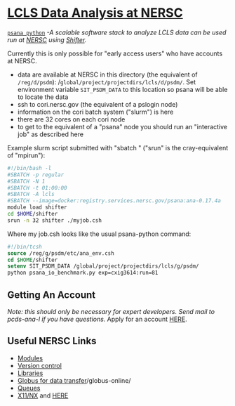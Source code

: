 [LCLS Data Analysis at NERSC](https://confluence.slac.stanford.edu/display/PCDS/Running+at+NERSC)
===

[`psana python`](https://confluence.slac.stanford.edu/display/PSDM/LCLS+Data+Analysis) *-A scalable software stack to analyze LCLS data can be used run at [NERSC](www.nersc.gov) using [Shifter](https://github.com/NERSC/shifter).*

Currently this is only possible for "early access users" who have accounts at NERSC.

  - data are available at NERSC in this directory (the equivalent of `/reg/d/psdm`): /`global/project/projectdirs/lcls/d/psdm/`.  Set environment variable `SIT_PSDM_DATA` to this location so psana will be able to locate the data
  - ssh to cori.nersc.gov (the equivalent of a pslogin node)
  - information on the cori batch system ("slurm") is here
  - there are 32 cores on each cori node
  - to get to the equivalent of a "psana" node you should run an "interactive job" as described here

Example slurm script submitted with "sbatch <scriptname>" ("srun" is the cray-equivalent of "mpirun"):
```sh
#!/bin/bash -l
#SBATCH -p regular
#SBATCH -N 1
#SBATCH -t 01:00:00
#SBATCH -A lcls
#SBATCH --image=docker:registry.services.nersc.gov/psana:ana-0.17.4a
module load shifter
cd $HOME/shifter
srun -n 32 shifter ./myjob.csh
```

Where my job.csh looks like the usual psana-python command:

```tcsh
#!/bin/tcsh
source /reg/g/psdm/etc/ana_env.csh
cd $HOME/shifter
setenv SIT_PSDM_DATA /global/project/projectdirs/lcls/g/psdm/
python psana_io_benchmark.py exp=cxig3614:run=81
```

Getting An Account
---
*Note: this should only be necessary for expert developers.  Send mail to pcds-ana-l if you have questions.*
Apply for an account [HERE](http://www.nersc.gov/users/accounts/user-accounts/get-a-nersc-account/).

Useful NERSC Links
--- 
  - [Modules](http://www.nersc.gov/users/software/nersc-user-environment/modules/)
  - [Version control](http://www.nersc.gov/users/software/version-control-tools/)
  - [Libraries](http://www.nersc.gov/users/software/programming-libraries/)
  - [Globus for data transfer](http://www.nersc.gov/users/storage-and-file-systems/transferring-data)/globus-online/
  - [Queues](http://www.nersc.gov/users/queues/)
  - [X11/NX](http://www.nersc.gov/users/connecting-to-nersc/using-nx/) and [HERE](http://portal.nersc.gov/project/mpccc/nx/NX_Tutorial/M_Install.html)
